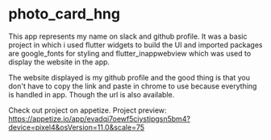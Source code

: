 # photo_card_hng

This app represents my name on slack and github profile. It was a basic project in which i used flutter widgets to build the UI and imported packages are google_fonts for styling and flutter_inappwebview which was used to display the website in the app. 

The website displayed is my github profile and the good thing is that you don't have to copy the link and paste in chrome to use because everything is handled in app. Though the url is also available.

Check out project on appetize.
Project preview: https://appetize.io/app/evadqi7oewf5ciystipgsn5bm4?device=pixel4&osVersion=11.0&scale=75

